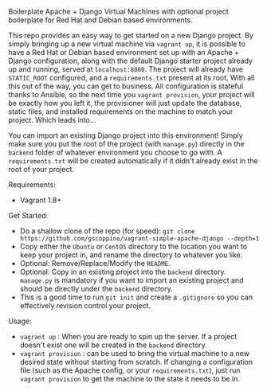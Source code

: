 Boilerplate Apache + Django Virtual Machines with optional project boilerplate
for Red Hat and Debian based environments.

This repo provides an easy way to get started on a new Django project. By
simply bringing up a new virtual machine via `vagrant up`, it is possible
to have a Red Hat or Debian based environment set up with an Apache + Django
configuration, along with the default Django starter project already up and
running, served at `localhost:8080`. The project will already have `STATIC_ROOT`
configured, and a `requirements.txt` present at its root. With all this out
of the way, you can get to business. All configuration is stateful thanks
to Ansible, so the next time you `vagrant provision`, your project will be
exactly how you left it, the provisioner will just update the database, static
files, and installed requirements on the machine to match your project. Which
leads into...

You can import an existing Django project into this environment! Simply make
sure you put the root of the project (with `manage.py`) directly in the
`backend` folder of whatever environment you choose to go with. A
`requirements.txt` will be created automatically if it didn't already exist in
the root of your project.

Requirements:

* Vagrant 1.8+

Get Started:

* Do a shallow clone of the repo (for speed):
```git clone https://github.com/gscoppino/vagrant-simple-apache-django --depth=1```
* Copy either the ```Ubuntu``` or ```CentOS``` directory to the location you
want to keep your project in, and rename the directory to whatever you like.
* Optional: Remove/Replace/Modify the ```README```.
* Optional: Copy in an existing project into the ```backend``` directory.
```manage.py``` is mandatory if you want to import an existing project and
should be directly under the ```backend``` directory.
* This is a good time to run ```git init``` and create a ```.gitignore``` so you
can effectively revision control your project.

Usage:

* ```vagrant up``` :  When you are ready to spin up the server. If a project
doesn't exist one will be created in the ```backend``` directory.
* ```vagrant provision``` : can be used to bring the virtual machine to a new
desired state without starting from scratch. If changing a configuration file
(such as the Apache config, or your ```requirements.txt```), just run
```vagrant provision``` to get the machine to the state it needs to be in.
